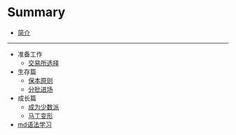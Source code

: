 # Summary

* [简介](README.md)

-----

* 准备工作
  * [交易所选择](准备工作/交易所选择.md)
* 生存篇
  * [保本原则](生存篇/保本原则.md)
  * [分批进场](生存篇/分批进场.md)
* 成长篇
  * [成为少数派](成长篇/成为少数派.md)
  * [马丁变形](成长篇/马丁变形.md)
* [md语法学习](markdown.md)

